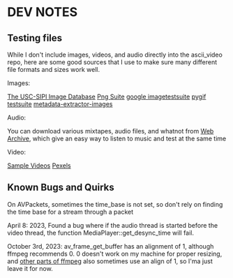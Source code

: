 
# DEV NOTES

## Testing files

While I don't include images, videos, and audio directly into the ascii_video
repo, here are some good sources that I use to make sure many different file
formats and sizes work well.

Images:

[The USC-SIPI Image Database](https://sipi.usc.edu/database/)
[Png Suite](http://www.schaik.com/pngsuite/)
[google imagetestsuite](https://code.google.com/archive/p/imagetestsuite/)
[pygif testsuite](https://github.com/robert-ancell/pygif/tree/main/test-suite)
[metadata-extractor-images](https://github.com/drewnoakes/metadata-extractor-images)

Audio:

You can download various mixtapes, audio files, and whatnot from
[Web Archive](https://archive.org/), which give an easy way to listen to music
and test at the same time

Video:

[Sample Videos](https://sample-videos.com/)
[Pexels](https://www.pexels.com/search/videos/sample/)

## Known Bugs and Quirks

On AVPackets, sometimes the time_base is not set, so don't rely on finding the time base for a stream through a packet

April 8: 2023, Found a bug where if the audio thread is started before the video thread, the function MediaPlayer::get_desync_time will fail.

October 3rd, 2023: av_frame_get_buffer has an alignment of 1, although ffmpeg
recommends 0. 0 doesn't work on my machine for proper resizing, and [other parts
of ffmpeg](https://stackoverflow.com/a/44894932) also sometimes use an align
of 1, so I'ma just leave it for now.